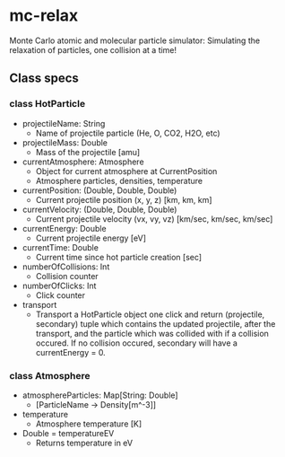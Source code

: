 # mc-relax
Monte Carlo atomic and molecular particle simulator: Simulating the relaxation of particles, one collision at a time!

## Class specs

### class HotParticle
* projectileName: String
  * Name of projectile particle (He, O, CO2, H2O, etc)
* projectileMass: Double
  * Mass of the projectile [amu]
* currentAtmosphere: Atmosphere
  * Object for current atmosphere at CurrentPosition
  * Atmosphere particles, densities, temperature
* currentPosition: (Double, Double, Double)
  * Current projectile position (x, y, z) [km, km, km]
* currentVelocity: (Double, Double, Double)
  * Current projectile velocity (vx, vy, vz) [km/sec, km/sec, km/sec]
* currentEnergy: Double
  * Current projectile energy [eV]
* currentTime: Double
  * Current time since hot particle creation [sec]
* numberOfCollisions: Int
  * Collision counter
* numberOfClicks: Int
   * Click counter
* transport
  * Transport a HotParticle object one click and return (projectile, secondary) tuple which contains the updated projectile, after the transport, and the particle which was collided with if a collision occured. If no collision occured, secondary will have a currentEnergy = 0. 

### class Atmosphere
* atmosphereParticles: Map[String: Double]
  * [ParticleName -> Density[m^-3]]
* temperature
  * Atmosphere temperature [K]
* Double = temperatureEV
  * Returns temperature in eV

